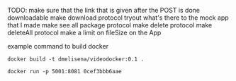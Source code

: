 TODO: 
make sure that the link that is given after the POST is done downloadable
make download protocol
tryout what's there to the mock app that I made
make see all package protocol
make delete protocol
make deleteAll protocol
make a limit on fileSize on the App


example command to build docker 
```
docker build -t dmelisena/videodocker:0.1 .
```

```
docker run -p 5001:8081 0cef3bbb6aae 
```
